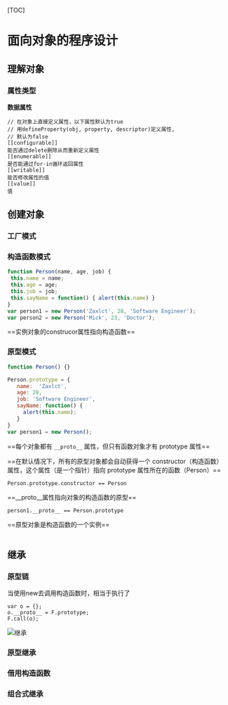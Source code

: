 [TOC]

# 面向对象的程序设计
## 理解对象

### 属性类型
**数据属性**
```
// 在对象上直接定义属性，以下属性默认为true
// 用defineProperty(obj, property, descriptor)定义属性,
// 默认为false
[[configurable]]
能否通过delete删除从而重新定义属性
[[enumerable]]
是否能通过for-in循环返回属性
[[writable]]
能否修改属性的值
[[value]]
值
```

## 创建对象

### 工厂模式

### 构造函数模式
```JavaScript
function Person(name, age, job) {
 this.name = name;
 this.age = age;
 this.job = job;
 this.sayName = function() { alert(this.name) } 
}
var person1 = new Person('Zaxlct', 28, 'Software Engineer');
var person2 = new Person('Mick', 23, 'Doctor');
```
==实例对象的construcor属性指向构造函数==

### 原型模式

```JavaScript
function Person() {}

Person.prototype = {
   name:  'Zaxlct',
   age: 28,
   job: 'Software Engineer',
   sayName: function() {
     alert(this.name);
   }
}
var person1 = new Person();
```



==每个对象都有 `__proto__` 属性，但只有函数对象才有 prototype 属性==

==在默认情况下，所有的原型对象都会自动获得一个 constructor（构造函数）属性，这个属性（是一个指针）指向 prototype 属性所在的函数（Person）==
```
Person.prototype.constructor == Person
```
==__proto__属性指向对象的构造函数的原型==
```
person1.__proto__ == Person.prototype
```

==原型对象是构造函数的一个实例==

```

```

## 继承
### 原型链

当使用new去调用构造函数时，相当于执行了
```
var o = {};
o.__proto__ = F.prototype;
F.call(o);
```
![继承](https://segmentfault.com/img/bVwFw5)
### 原型继承


### 借用构造函数

### 组合式继承
